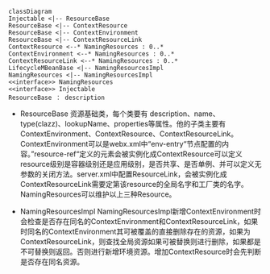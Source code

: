 
```mermaid
classDiagram
Injectable <|-- ResourceBase
ResourceBase <|-- ContextResource
ResourceBase <|-- ContextEnvironment
ResourceBase <|-- ContextResourceLink
ContextResource <--* NamingResources : 0..*
ContextEnvironment <--* NamingResources : 0..*
ContextResourceLink <--* NamingResources : 0..*
LifecycleMBeanBase <|-- NamingResourcesImpl
NamingResources <|-- NamingResourcesImpl
<<interface>> NamingResources
<<interface>> Injectable
ResourceBase ： description

```
+ ResourceBase
  资源基础类，每个类要有 description、name、type(clazz)、lookupName、properties等属性。他的子类主要有ContextEnvironment、ContextResource、ContextResourceLink。
  ContextEnvironment可以是webx.xml中“env-entry“节点配置的内容。”resource-ref“定义的元素会被实例化成ContextResource可以定义resource级别是容器级别还是应用级别，是否共享、是否单例、并可以定义无参数的关闭方法。server.xml中配置ResourceLink，会被实例化成ContextResourceLink需要定第该resource的全局名字和工厂类的名字。NamingResources可以维护以上三种Resource。
  
+  NamingResourcesImpl
  NamingResourcesImpl新增ContextEnvironment时会检查是否存在同名的ContextEnvironment和ContextResourceLink，如果时同名的ContextEnvironment其可被覆盖的直接删除存在的资源，如果为ContextResourceLink，则查找全局资源如果可被替换则进行删除，如果都是不可替换则返回。否则进行新增环境资源。增加ContextResource时会先判断是否存在同名资源。
  